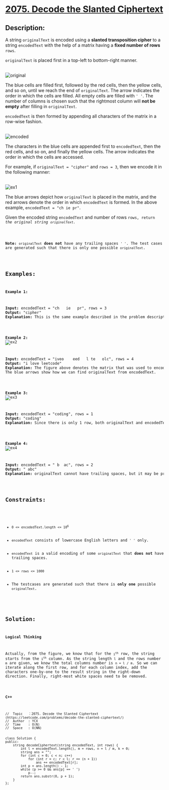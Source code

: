 # [2075. Decode the Slanted Ciphertext](https://leetcode.com/problems/decode-the-slanted-ciphertext/)


## Description:

<p>A string <code>originalText</code> is encoded using a <strong>slanted transposition cipher</strong> to a string <code>encodedText</code> with the help of a matrix having a <strong>fixed number of rows</strong> <code>rows</code>.</p>

<p><code>originalText</code> is placed first in a top-left to bottom-right manner.</p>

<br/>![original](https://assets.leetcode.com/uploads/2021/11/07/exa11.png)</br>

<p>The blue cells are filled first, followed by the red cells, then the yellow cells, and so on, until we reach the end of <code>originalText</code>. The arrow indicates the order in which the cells are filled. All empty cells are filled with <code>' '</code>. The number of columns is chosen such that the rightmost column will <strong>not be empty</strong> after filling in <code>originalText</code>.</p>

<p><code>encodedText</code> is then formed by appending all characters of the matrix in a row-wise fashion.</p>

<br/>![encoded](https://assets.leetcode.com/uploads/2021/11/07/exa12.png)</br>

<p>The characters in the blue cells are appended first to <code>encodedText</code>, then the red cells, and so on, and finally the yellow cells. The arrow indicates the order in which the cells are accessed.</p>

<p>For example, if <code>originalText = "cipher"</code> and <code>rows = 3</code>, then we encode it in the following manner:</p>

<br/>![ex1](https://assets.leetcode.com/uploads/2021/10/25/desc2.png)</br>

<p>The blue arrows depict how <code>originalText</code> is placed in the matrix, and the red arrows denote the order in which <code>encodedText</code> is formed. In the above example, <code>encodedText = "ch ie pr"</code>.</p>

<p>Given the encoded string <code>encodedText</code> and number of rows <code>rows, return <em>the original string <code>originalText</code>.</em></p>

<p><strong>Note:</strong> <code>originalText</code> <strong>does not</strong> have any trailing spaces <code>' '</code>. The test cases are generated such that there is only one possible <code>originalText</code>.</p>


## Examples:

<strong>Example 1:</strong>
<pre>
<strong>Input:</strong> encodedText = "ch   ie   pr", rows = 3
<strong>Output:</strong> "cipher"
<strong>Explanation:</strong> This is the same example described in the problem description.
</pre>

<strong>Example 2:</strong>
<br/>![ex2](https://assets.leetcode.com/uploads/2021/10/26/exam1.png)</br>
<pre>
<strong>Input:</strong> encodedText = "iveo    eed   l te   olc", rows = 4
<strong>Output:</strong> "i love leetcode"
<strong>Explanation:</strong> The figure above denotes the matrix that was used to encode originalText. 
The blue arrows show how we can find originalText from encodedText.
</pre>

<strong>Example 3:</strong>
<br/>![ex3](https://assets.leetcode.com/uploads/2021/10/26/eg2.png)</br>
<pre>
<strong>Input:</strong> encodedText = "coding", rows = 1
<strong>Output:</strong> "coding"
<strong>Explanation:</strong> Since there is only 1 row, both originalText and encodedText are the same.
</pre>

<strong>Example 4:</strong>
<br/>![ex4](https://assets.leetcode.com/uploads/2021/10/26/exam3.png)</br>
<pre>
<strong>Input:</strong> encodedText = " b  ac", rows = 2
<strong>Output:</strong> " abc"
<strong>Explanation:</strong> originalText cannot have trailing spaces, but it may be preceded by one or more spaces.
</pre>


## Constraints:

<ul>
  <li><code>0 &lt;= encodedText.length &lt;= 10<sup>6</sup></code></li>
  <li><code>encodedText</code> consists of lowercase English letters and <code>' '</code> only.</li>
  <li><code>encodedText</code> is a valid encoding of some <code>originalText</code> that <strong>does not</strong> have trailing spaces.</li>
  <li><code>1 &lt;= rows &lt;= 1000</code></li>
  <li>The testcases are generated such that there is <strong>only one</strong> possible <code>originalText</code>.</li>
</ul>


## Solution:

<strong>Logical Thinking</strong>
<p>Actually, from the figure, we know that for the <code>i<sup>th</sup></code> row, the string starts from the <code>i<sup>th</sup></code> column. As the string length <code>l</code> and the rows number <code>m</code> are given, we know the total columns number is <code>n = l / m</code>. So we can iterate along the first row, and for each column index, add the characters one-by-one to the result string in the right-down direction. Finally, right-most white spaces need to be removed.</p>

 
<strong>C++</strong>

```
//  Topic   ：2075. Decode the Slanted Ciphertext (https://leetcode.com/problems/decode-the-slanted-ciphertext/)
//  Author  : YCX
//  Time    : O(N)
//  Space   : O(NN)


class Solution {
public:
    string decodeCiphertext(string encodedText, int rows) {
        int l = encodedText.length(), m = rows, n = l / m, k = 0;
        string ans = "";
        for (int c = 0; c < n; c++)
            for (int r = c; r < l; r += (n + 1))
                ans += encodedText[r];
        int p = ans.length() - 1;
        while (p >= 0 && ans[p] == ' ')
            p--;
        return ans.substr(0, p + 1);
    }
};
```
